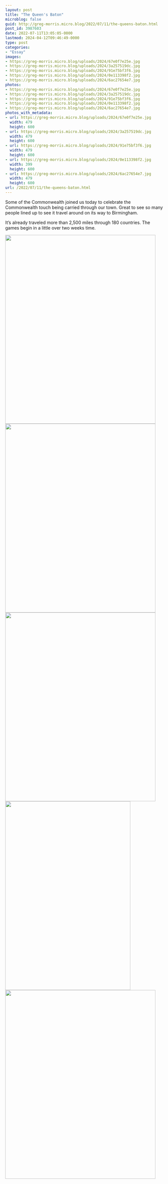 ```yaml
---
layout: post
title: "The Queen's Baton"
microblog: false
guid: http://greg-morris.micro.blog/2022/07/11/the-queens-baton.html
post_id: 3987603
date: 2022-07-11T13:05:05-0000
lastmod: 2024-04-12T09:46:49-0000
type: post
categories:
- "Essay"
images:
- https://greg-morris.micro.blog/uploads/2024/67e0f7e25e.jpg
- https://greg-morris.micro.blog/uploads/2024/3a257519dc.jpg
- https://greg-morris.micro.blog/uploads/2024/91e75bf3f6.jpg
- https://greg-morris.micro.blog/uploads/2024/0e113398f2.jpg
- https://greg-morris.micro.blog/uploads/2024/6ac27654e7.jpg
photos:
- https://greg-morris.micro.blog/uploads/2024/67e0f7e25e.jpg
- https://greg-morris.micro.blog/uploads/2024/3a257519dc.jpg
- https://greg-morris.micro.blog/uploads/2024/91e75bf3f6.jpg
- https://greg-morris.micro.blog/uploads/2024/0e113398f2.jpg
- https://greg-morris.micro.blog/uploads/2024/6ac27654e7.jpg
photos_with_metadata:
- url: https://greg-morris.micro.blog/uploads/2024/67e0f7e25e.jpg
  width: 479
  height: 600
- url: https://greg-morris.micro.blog/uploads/2024/3a257519dc.jpg
  width: 479
  height: 600
- url: https://greg-morris.micro.blog/uploads/2024/91e75bf3f6.jpg
  width: 479
  height: 600
- url: https://greg-morris.micro.blog/uploads/2024/0e113398f2.jpg
  width: 399
  height: 600
- url: https://greg-morris.micro.blog/uploads/2024/6ac27654e7.jpg
  width: 479
  height: 600
url: /2022/07/11/the-queens-baton.html
---
```

Some of the Commonwealth joined us today to celebrate the Commonwealth touch being carried through our town. Great to see so many people lined up to see it travel around on its way to Birmingham.

It’s already traveled more than 2,500 miles through 180 countries. The games begin in a little over two weeks time. 

<img src="uploads/2024/67e0f7e25e.jpg" width="479" height="600" alt="" /><img src="uploads/2024/3a257519dc.jpg" width="479" height="600" alt="" /><img src="uploads/2024/91e75bf3f6.jpg" width="479" height="600" alt="" /><img src="uploads/2024/0e113398f2.jpg" width="399" height="600" alt="" /><img src="uploads/2024/6ac27654e7.jpg" width="479" height="600" alt="" />
